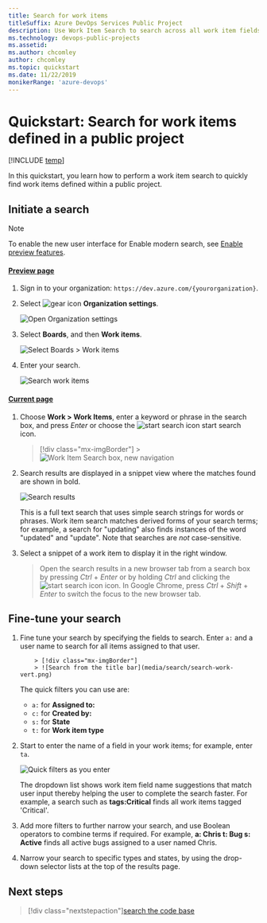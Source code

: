 ```yaml
---
title: Search for work items
titleSuffix: Azure DevOps Services Public Project
description: Use Work Item Search to search across all work item fields over one or more public projects  
ms.technology: devops-public-projects
ms.assetid: 
ms.author: chcomley
author: chcomley
ms.topic: quickstart
ms.date: 11/22/2019
monikerRange: 'azure-devops'
---
```


# Quickstart: Search for work items defined in a public project

[!INCLUDE [temp](includes/version-public-projects.md)]

In this quickstart, you learn how to perform a work item search to quickly find work items defined within a public project.

<a name="start-search"></a>

## Initiate a search

> [!NOTE]  
> To enable the new user interface for Enable modern search, see [Enable preview features](../../project/navigation/preview-features.md).

#### [Preview page](#tab/preview-page)

1.  Sign in to your organization: `https://dev.azure.com/{yourorganization}`.

2.  Select ![gear icon](../../media/icons/gear-icon.png) **Organization settings**.

    ![Open Organization settings](../../media/settings/open-admin-settings-vert.png)

3.  Select **Boards**, and then **Work items**.

    ![Select Boards > Work items](media/select-boards-work-items-preview.png)

4.  Enter your search.

    ![Search work items](media/search-work-items-modern.png)

#### [Current page](#tab/current-page)

1.  Choose **Work > Work Items**, enter a keyword or phrase in the search box, and press _Enter_ or choose the ![start search icon](../../project/search/media/shared/start-search-icon.png) start search icon.

    > [!div class="mx-imgBorder"] > ![Work Item Search box, new navigation](media/search/work-item-search-vert.png)

2.  Search results are displayed in a snippet view where the matches found are shown in bold.

    ![Search results](../../project/search/media/work-item-search-get-started/results-matching.png)

    This is a full text search that uses simple search strings for words or phrases.
    Work item search matches derived forms of your search terms; for example, a search for
    "updating" also finds instances of the word "updated" and "update". Note that searches are _not_ case-sensitive.

3.  Select a snippet of a work item to display it in the right window.

    > Open the search results in a new browser tab from a search box by
    > pressing _Ctrl_ + _Enter_ or by holding _Ctrl_ and clicking the
    > ![start search icon](../../project/search/media/shared/start-search-icon.png) icon.
    > In Google Chrome, press _Ctrl_ + _Shift_ + _Enter_ to switch the focus
    > to the new browser tab.

## Fine-tune your search

1.  Fine tune your search by specifying the fields to search. Enter `a:` and a user name
    to search for all items assigned to that user.

        	> [!div class="mx-imgBorder"]
        	> ![Search from the title bar](media/search/search-work-vert.png)

    The quick filters you can use are:

    - `a:` for **Assigned to:**
    - `c:` for **Created by:**
    - `s:` for **State**
    - `t:` for **Work item type**<p />

2.  Start to enter the name of a field in your work items; for example, enter `ta`.

    ![Quick filters as you enter](../../project/search/media/work-item-search-get-started/dyna-dropdown.png)

    The dropdown list shows work item field name suggestions
    that match user input thereby helping the user to complete the search faster. For example, a search such as
    **tags:Critical** finds all work items tagged 'Critical'.

3.  Add more filters to further narrow your search, and use Boolean operators
    to combine terms if required. For example,
    **a: Chris t: Bug s: Active** finds all active bugs assigned
    to a user named Chris.

4.  Narrow your search to specific types
    and states, by using the drop-down selector lists at the top of the results page.

## Next steps

> [!div class="nextstepaction"][search the code base](code-search-public.md)
